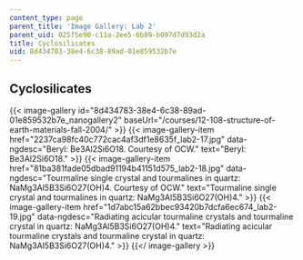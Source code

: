 ```yaml
---
content_type: page
parent_title: 'Image Gallery: Lab 2'
parent_uid: 025f5e90-c11a-2ee5-6b09-b097d7d93d2a
title: Cyclosilicates
uid: 8d434783-38e4-6c38-89ad-01e859532b7e
---
```


Cyclosilicates
--------------
{{< image-gallery id="8d434783-38e4-6c38-89ad-01e859532b7e_nanogallery2" baseUrl="/courses/12-108-structure-of-earth-materials-fall-2004/" >}}
{{< image-gallery-item href="2237ca98fc40c772cac4af3df1e8635f_lab2-17.jpg" data-ngdesc="Beryl: Be3Al2Si6O18. Courtesy of OCW." text="Beryl: Be3Al2Si6O18." >}}
{{< image-gallery-item href="81ba381fade05dbad91194b41151d575_lab2-18.jpg" data-ngdesc="Tourmaline single crystal and tourmalines in quartz: NaMg3Al5B3Si6O27(OH)4. Courtesy of OCW." text="Tourmaline single crystal and tourmalines in quartz: NaMg3Al5B3Si6O27(OH)4." >}}
{{< image-gallery-item href="1d7abc15a62bbec93420b7dcfa6ec674_lab2-19.jpg" data-ngdesc="Radiating acicular tourmaline crystals and tourmaline crystal in quartz: NaMg3Al5B3Si6O27(OH)4." text="Radiating acicular tourmaline crystals and tourmaline crystal in quartz: NaMg3Al5B3Si6O27(OH)4." >}}
{{</ image-gallery >}}